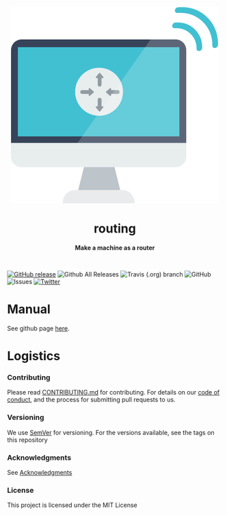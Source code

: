 <p align="center">
  <img src="gitbook/img/routing.svg">
</p>

<h1 align="center"> routing </h1>
<p align="center">
  <b >Make a machine as a router</b>
</p>
<br>

[![GitHub release](https://img.shields.io/github/release-pre/hilanderas/routing.svg)](https://github.com/hilanderas/routing/releases)
![Github All Releases](https://img.shields.io/github/downloads/hilanderas/routing/total.svg)
![Travis (.org) branch](https://img.shields.io/travis/hilanderas/routing.svg)
![GitHub](https://img.shields.io/github/license/hilanderas/routing.svg)
![Issues](https://img.shields.io/github/issues/hilanderas/routing.svg)
[![Twitter](https://img.shields.io/twitter/url/https/github.com/hilanderas/routing.svg?style=social)](https://twitter.com/intent/tweet?text=Wow:&url=https%3A%2F%2Fgithub.com%2Fhilanderas%2Frouting)



# Manual
See github page [here](https://hilanderas.github.io/routing).

# Logistics

### Contributing

Please read [CONTRIBUTING.md](https://hilanderas.github.io/routing/contribution/CONTRIBUTE.html) for contributing.
For details on our [code of conduct](https://github.com/hilanderas/routing/blob/master/.github/CODE_OF_CONDUCT.md), and the process for submitting pull requests to us.

### Versioning

We use [SemVer](http://semver.org/) for versioning. For the versions available, see the tags on this repository

### Acknowledgments

See [Acknowledgments](https://github.com/hilanderas/routing/blob/master/.github/AKNOWLEDGEMENTS.md) 


### License 

This project is licensed under the MIT License
